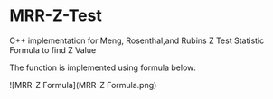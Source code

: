 # MRR-Z-Test
C++ implementation for Meng, Rosenthal,and Rubins Z Test Statistic Formula to find Z Value

The function is implemented using formula below:

![MRR-Z Formula](MRR-Z Formula.png)
